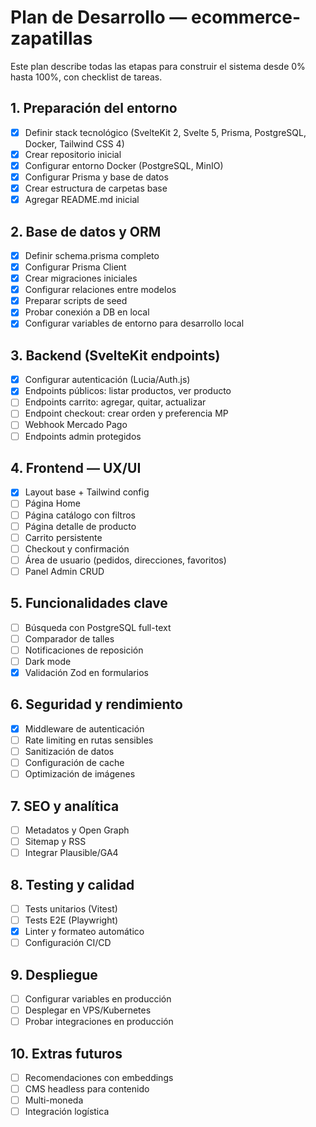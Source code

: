 # Plan de Desarrollo — ecommerce-zapatillas

Este plan describe todas las etapas para construir el sistema desde 0% hasta 100%, con checklist de tareas.

## 1. Preparación del entorno
- [x] Definir stack tecnológico (SvelteKit 2, Svelte 5, Prisma, PostgreSQL, Docker, Tailwind CSS 4)
- [x] Crear repositorio inicial
- [x] Configurar entorno Docker (PostgreSQL, MinIO)
- [x] Configurar Prisma y base de datos
- [x] Crear estructura de carpetas base
- [x] Agregar README.md inicial

## 2. Base de datos y ORM
- [x] Definir schema.prisma completo
- [x] Configurar Prisma Client
- [x] Crear migraciones iniciales
- [x] Configurar relaciones entre modelos
- [x] Preparar scripts de seed
- [x] Probar conexión a DB en local
- [x] Configurar variables de entorno para desarrollo local

## 3. Backend (SvelteKit endpoints)
- [x] Configurar autenticación (Lucia/Auth.js)
- [x] Endpoints públicos: listar productos, ver producto
- [ ] Endpoints carrito: agregar, quitar, actualizar
- [ ] Endpoint checkout: crear orden y preferencia MP
- [ ] Webhook Mercado Pago
- [ ] Endpoints admin protegidos

## 4. Frontend — UX/UI
- [x] Layout base + Tailwind config
- [ ] Página Home
- [ ] Página catálogo con filtros
- [ ] Página detalle de producto
- [ ] Carrito persistente
- [ ] Checkout y confirmación
- [ ] Área de usuario (pedidos, direcciones, favoritos)
- [ ] Panel Admin CRUD

## 5. Funcionalidades clave
- [ ] Búsqueda con PostgreSQL full-text
- [ ] Comparador de talles
- [ ] Notificaciones de reposición
- [ ] Dark mode
- [x] Validación Zod en formularios

## 6. Seguridad y rendimiento
- [x] Middleware de autenticación
- [ ] Rate limiting en rutas sensibles
- [ ] Sanitización de datos
- [ ] Configuración de cache
- [ ] Optimización de imágenes

## 7. SEO y analítica
- [ ] Metadatos y Open Graph
- [ ] Sitemap y RSS
- [ ] Integrar Plausible/GA4

## 8. Testing y calidad
- [ ] Tests unitarios (Vitest)
- [ ] Tests E2E (Playwright)
- [x] Linter y formateo automático
- [ ] Configuración CI/CD

## 9. Despliegue
- [ ] Configurar variables en producción
- [ ] Desplegar en VPS/Kubernetes
- [ ] Probar integraciones en producción

## 10. Extras futuros
- [ ] Recomendaciones con embeddings
- [ ] CMS headless para contenido
- [ ] Multi-moneda
- [ ] Integración logística
